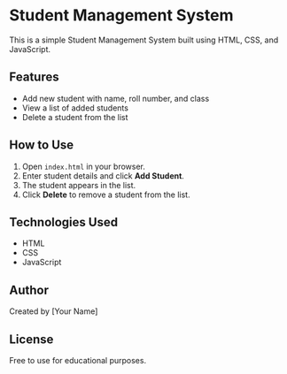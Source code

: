 # Student Management System

This is a simple Student Management System built using HTML, CSS, and JavaScript.

## Features

- Add new student with name, roll number, and class
- View a list of added students
- Delete a student from the list

## How to Use

1. Open `index.html` in your browser.
2. Enter student details and click **Add Student**.
3. The student appears in the list.
4. Click **Delete** to remove a student from the list.

## Technologies Used

- HTML
- CSS
- JavaScript

## Author

Created by [Your Name]

## License

Free to use for educational purposes.
